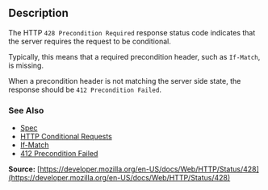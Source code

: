 ## Description

The HTTP `428 Precondition Required` response status code indicates that the server requires the request to be conditional.

Typically, this means that a required precondition header, such as `If-Match`, is missing.

When a precondition header is not matching the server side state, the response should be `412 Precondition Failed`.

### See Also

- [Spec](https://tools.ietf.org/html/rfc6585#section-3)
- [HTTP Conditional Requests](https://developer.mozilla.org/en-US/docs/Web/HTTP/Conditional_requests)
- [If-Match](https://developer.mozilla.org/en-US/docs/Web/HTTP/Headers/If-Match)
- [412 Precondition Failed](htts://http.cat/status/412)

**Source:** [https://developer.mozilla.org/en-US/docs/Web/HTTP/Status/428](https://developer.mozilla.org/en-US/docs/Web/HTTP/Status/428)
